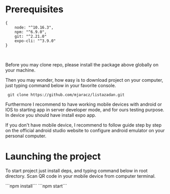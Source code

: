 <h1>Prerequisites</h1>


```
{
    node: "^10.16.3",
    npm: "^6.9.0",
    git: "^2.21.0"
    expo-cli: "^3.9.0"
}
```
<br/>
<p>Before you may clone repo, please install the package above globally on your machine.</p>
<p>Then you may wonder, how easy is to download project on your computer, just typing command below in your favorite console.</p>

``` git clone https://github.com/mjaracz/listazadan.git```

<p>
Furthermore I recommend to have working mobile devices with android or IOS to starting app in server developer mode, and for ours testing purpose.
In device you should have install expo app.
</p>
<p>
If you don't have mobile device, I recommend to follow guide step by step on the official android studio website to configure android emulator on your personal computer.
</p>

<h1>Launching the project</h1>
<p>To start project just install deps, and typing command below in root directory. Scan QR code in your mobile device from computer terminal.</p>
```npm install```
```npm start```
